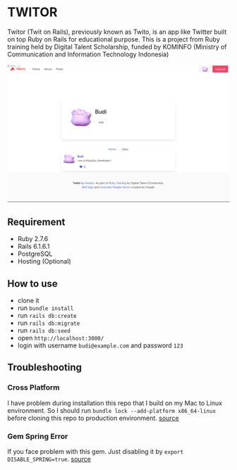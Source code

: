 # TWITOR

Twitor (Twit on Rails), previously known as Twito, is an app like Twitter built on top Ruby on Rails for educational purpose. This is a project from Ruby training held by Digital Talent Scholarship, funded by KOMINFO (Ministry of Communication and Information Technology Indonesia) 

![Twitor](twito.png)



## Requirement

- Ruby 2.7.6
- Rails 6.1.6.1
- PostgreSQL
- Hosting (Optional)

## How to use

- clone it
- run `bundle install`
- run `rails db:create`
- run `rails db:migrate`
- run `rails db:seed`
- open `http://localhost:3000/`
- login with username `budi@example.com` and password `123`

## Troubleshooting

### Cross Platform

I have problem during installation this repo that I build on my Mac to Linux environment. So I should run `bundle lock --add-platform x86_64-linux` before cloning this repo to production environment. [source](https://calvin.my/posts/add-platform-to-ruby-application)

### Gem Spring Error

If you face problem with this gem. Just disabling it by `export DISABLE_SPRING=true`. [source](https://til.hashrocket.com/posts/apfwqplcrk-disable-spring-in-rails-with-disablespring) 



